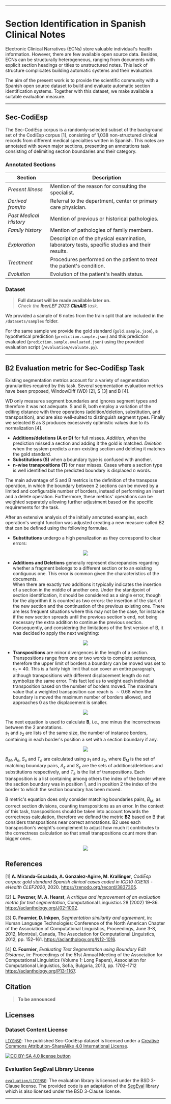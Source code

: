 ---

# Section Identification in Spanish Clinical Notes

Electronic Clinical Narratives (ECNs) store valuable individual's health information. 
However, there are few available open source data. Besides, ECNs can be structurally  heterogeneous, ranging from documents with  explicit section headings or titles to unstructured notes.
This lack of structure complicates building automatic systems and their evaluation.

The aim of the present work is to provide the scientific community with a Spanish open source dataset to build and evaluate automatic section identification systems. 
Together with this dataset, we make available a suitable evaluation measure.

--------------------------------------

## Sec-CodiEsp

The Sec-CodiEsp corpus is a randomly-selected subset of the background set of the CodiEsp corpus [1], consisting of 1,038 non-structured clinical records  from different medical specialties written in Spanish.
This notes are annotated with seven major sections, presenting an annotations task consisting of delimiting section boundaries and their category.


### Annotated Sections

| **Section**            | **Description**                                                                                 |
|------------------------|-------------------------------------------------------------------------------------------------|
| _Present Illness_      | Mention of the reason for consulting the specialist.                                            |
| _Derived from/to_      | Referral to the department, center or primary care physician.                                   |
| _Past Medical History_ | Mention of previous or historical pathologies.                                                  |
| _Family history_       | Mention of pathologies of family members.                                                       |
| _Exploration_          | Description of the physical examination, laboratory tests, specific studies and their results.  |
| _Treatment_            | Procedures performed on the patient to treat the patient's condition.                           |
| _Evolution_            | Evolution of the patient's health status.                                                       |


### Dataset

> **Full dataset will be made available later on.** \
> _Check the **IberLEF 2023 [ClinAIS](https://ixa2.si.ehu.eus/clinais)** task._

We provided a sample of 6 notes from the train split that are included in the ``/datasets/samples`` folder.

For the same sample we provide the gold standard (``gold.sample.json``), a hypothetical prediction (``prediction.sample.json``) and this prediction evaluated (``prediction.sample.evaluated.json``) using the provided evaluation script (``/evaluation/evaluate.py``).

--------------------------------------

## B2 Evaluation metric for Sec-CodiEsp Task

Existing segmentation metrics account for a variety of segmentation granularities required by this task. 
Several segmentation evaluation metrics have been proposed, WindowDiff (WD) [2], S [3] and B [4]. 

WD only measures segment boundaries and ignores segment types and therefore it was not adequate. 
S and B, both employ a variation of the editing distance with three operations (addition/deletion, substitution, and transposition), and are also well-suited to distinguish segment types. Finally we selected B as S produces excessively optimistic values due to its normalization [4]. 

* **Additions/deletions (A or D)** for full misses. _Addition_, when the prediction missed a section and adding it the gold is matched. _Deletion_ when the system predicts a non-existing section and deleting it matches the gold standard.
* **Substitutions (S)** when a boundary type is confused with another.
* **n-wise transpositions (T)** for near misses. Cases where a section type is well identified but the predicted boundary is displaced $n$ words.

The main advantage of S and B metrics is the definition of the transpose operation, in which the boundary between 2 sections can be moved by a limited and configurable number of borders, instead of performing an insert and a delete operation. Furthermore, these metrics' operations can be weighted separately allowing further adjustment based on the specific requirements for the task. 

 After an extensive analysis of the initially annotated examples, each operation's weight function was adjusted creating a new measure called B2 that can be defined using the following formulae.

* **Substitutions** undergo a high penalization as they correspond to clear errors:

<p align="center">
<img src="https://latex.codecogs.com/svg.image?w_S(n\_substitutions)%20=%201.3%20\cdot%20n\_substitutions">
</p>

* **Additions and Deletions** generally represent discrepancies regarding whether a fragment belongs to a different section or to an existing contiguous one. This error is common given the characteristics of the documents. \
When there are exactly two additions it typically indicates the insertion of a section in the middle of another one. Under the standpoint of section identification, it should be considered as a single error, though for the algorithm it is counted as two errors: the insertion of the start of the new section and the continuation of the previous existing one. There are less frequent situations where this may not be the case, for instance if the new section spreads until the previous section's end, not being necessary the extra addition to continue the previous section. Consequently, and considering the limitations of the first version of B, it was decided to apply the next weighting:

<p align="center">
<img src="https://latex.codecogs.com/svg.image?w_A(n\_additions)%20=%20\begin{cases}%20%20%20%20%20%20%20%200%20&%20\text{if%20}%20n\_boundaries%20=%200%20\\%20%20%20%20%20%20%20%200.75%20+%20\frac{\tanh{(n\_additions%20-%201.5)%20-%202}}{4}%20&%20\text{otherwise}%20%20%20%20%20%20%20%20%20%20%20%20\end{cases}%20%20%20%20\label{eq:weight_additions}">
</p>

* **Transpositions** are minor divergences in the length of a section. Transpositions range from one or two words to complete sentences, therefore the upper limit of borders a boundary can be moved was set to $n_t=40$. This is a fairly high limit that can cover an entire paragraph, although transpositions with different displacement length do not symbolize the same error. This fact led us to weight each individual transposition based on the number of borders moved. 
The maximum value that a weighted transposition can reach is $\sim0.68$ when the boundary is moved the maximum number of borders allowed, and approaches $0$ as the displacement is smaller.

<p align="center">
<img src="https://latex.codecogs.com/svg.image?%20%20%20%20w_t(n\_borders,%20n_t)%20=%20\begin{cases}%20%20%20%20%20%20%20%200%20&%20\text{if%20}%20n\_borders%20\leq%202%20\\%20%20%20%20%20%20%20%200.35%20+%20\tanh(\frac{n\_borders-15}{10})%20/%203%20&%20\text{if%20}%202%20%3C%20n\_borders%20\leq%20n_t%20\\%20%20%20%20\end{cases}">
</p>


The next equation is used to calculate **B**, i.e., one minus the incorrectness between the 2 annotations.  
$s_1$ and $s_2$ are lists of the same size, the number of instance borders, containing in each border's position a set with a section boundary if any.

<p align="center">
<img src="https://latex.codecogs.com/svg.image?w_T(T_e,%20n_t)%20=%20\sum_{j=1}^{|T_e|}%20w_t(|\%20T_e[j][1]%20-%20T_e[j][2]\%20|,%20n_t)\\B(s_1,%20s_1,%20n_t)%20=%201%20-%20\frac{w_A(|A_e|)%20+%20w_T(T_e,%20n_t)%20+%20w_S(|S_e|)}{|A_e|%20+%20|T_e|%20+%20|S_e|%20+%20|B_M|}">
</p>

$B_M$,  $A_e$, $S_e$ and $T_e$ are calculated using $s_1$ and $s_2$, where $B_M$ is the set of matching boundary pairs, $A_e$ and $S_e$ are the sets of additions/deletions and substitutions respectively, and $T_e$ is the list of transpositions. Each transposition is a list containing among others the index of the border where the section boundary was in position 1, and in position 2 the index of the border to which the section boundary has been moved.

B metric's equation does only consider matching boundaries pairs, $B_M$, as correct section divisions, counting transpositions as an error. In the context of this task, transpositions should be taken into account towards the correctness calculation, therefore we defined the metric **B2**  based on B that considers transpositions near correct annotations. B2 uses each transposition's weight's complement to adjust how much it contributes to the correctness calculation so that small transpositions count more than bigger ones. 

<p align="center">
<img src="https://latex.codecogs.com/svg.image?%20%20%20%20B2(s_1,%20s_1,%20n_t)%20=%201%20-%20\frac{w_A(|A_e|)%20+%20w_T(T_e,%20n_t)%20+%20w_S(|S_e|)}{|A_e|%20+%20|T_e|%20+%20|S_e|%20+%20|B_M|%20+%20(|T_e|%20-%20w_T(T_e,%20n_t))}">
</p>



## References

[1] **A. Miranda-Escalada, A. Gonzalez-Agirre, M. Krallinger**, *CodiEsp corpus: gold standard Spanish clinical cases coded in ICD10 (CIE10) - eHealth CLEF2020*, 2020.
https://zenodo.org/record/3837305.

[2] **L. Pevzner, M. A. Hearst**, *A critique and improvement of an evaluation metric for text segmentation*, Computational Linguistics 28 (2002) 19–36.
https://aclanthology.org/J02-1002.

[3] **C. Fournier, D. Inkpen**, *Segmentation similarity and agreement*,  in: Human Language Technologies: Conference of the North American Chapter of the Association of Computational Linguistics, Proceedings, June 3-8, 2012, Montréal, Canada, The Association for Computational Linguistics, 2012, pp. 152–161.
https://aclanthology.org/N12-1016.

[4] **C. Fournier**, *Evaluating Text Segmentation using Boundary Edit Distance*, in: Proceedings of the 51st Annual Meeting of the Association for Computational Linguistics (Volume 1: Long Papers), Association for Computational Linguistics, Sofia, Bulgaria, 2013, pp. 1702–1712
https://aclanthology.org/P13-1167.


## Citation

> **To be announced**



## Licenses

### Dataset Content License


[`LICENSE`](LICENSE): The published Sec-CodiEsp dataset is licensed under a [Creative Commons Attribution-ShareAlike 4.0 International License][cc-by-sa].

[![CC BY-SA 4.0 license button][cc-by-sa-png]][cc-by-sa]

[cc-by-sa-png]: https://i.creativecommons.org/l/by-sa/4.0/88x31.png "CC BY-SA 4.0 license button"
[cc-by-sa]: https://creativecommons.org/licenses/by-sa/4.0/ "Creative Commons Attribution-ShareAlike 4.0 International License"



### Evaluation SegEval Library License
[`evaluation/LICENSE`](evaluation/LICENSE): The evaluation library is licensed under the BSD 3-Clause license. 
The provided code is an adaptation of the [SegEval](https://github.com/cfournie/segmentation.evaluation) library which is also licensed under the BSD 3-Clause license.



---